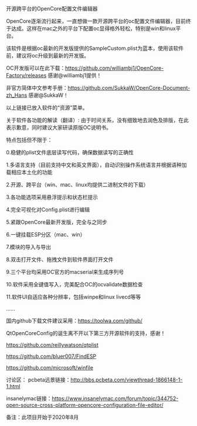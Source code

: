 开源跨平台的OpenCore配置文件编辑器

OpenCore逐渐流行起来，一直想做一款开源跨平台的oc配置文件编辑器，目前终于达成。这样在mac之外的平台下配置oc显得格外轻松，特别是win和linux平台。

该软件是根据oc最新的开发版提供的SampleCustom.plist为蓝本，使用该软件前，建议将oc升级到最新的开发版。

OC开发版可以在此下载：https://github.com/williambj1/OpenCore-Factory/releases  感谢@williambj1提供！

非官方简体中文参考手册：https://github.com/SukkaW/OpenCore-Document-zh_Hans  感谢@SukkaW！

以上链接已放入软件的“资源”菜单。

关于软件各功能的解读（翻译）: 由于时间关系，没有细致地去润色及排版，在此表示歉意，同时建议大家研读原版OC说明书。

特点包括但不限于：

0.稳健的plist文件底层读写代码，确保数据读写的正确性

1.多语言支持（目前支持中文和英文界面），自动识别操作系统语言并根据语种加载相应本土化的功能

2.开源、跨平台（win、mac、linux均提供二进制文件的下载）

3.各功能选项采用悬浮提示和状态栏提示

4.完全可视化对Config.plist进行编辑

5.紧跟OpenCore最新开发版，完全与之同步

6.一键挂载ESP分区（mac、win）

7.模块的导入与导出

8.双击打开文件、拖拽文件到软件界面打开文件

9.三个平台均采用OC官方的macserial来生成序列号

10.软件采用全键值写入，完美配合OC的ocvalidate数据检查

11.软件UI自适应各种分辨率，包括winpe和linux livecd等等

......

国内github下载文件建议采用：https://toolwa.com/github/

QtOpenCoreConfig的诞生离不开以下第三方开源软件的支持，感谢！

https://github.com/reillywatson/qtplist

https://github.com/bluer007/FindESP

https://github.com/microsoft/winfile

讨论区：
pcbeta远景链接：http://bbs.pcbeta.com/viewthread-1866148-1-1.html

insanelymac链接：https://www.insanelymac.com/forum/topic/344752-open-source-cross-platform-opencore-configuration-file-editor/


备注：此项目开始于2020年8月

